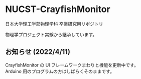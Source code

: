 # NUCST-CrayfishMonitor
日本大学理工学部物理学科 卒業研究用リポジトリ

物理学プロジェクト実験から継承しています。
## お知らせ (2022/4/11)
CrayfishMonitor の UI フレームワークまわりと機能を更新中です。</br>
Arduino 用のプログラムの方はしばらくそのままです。
